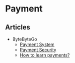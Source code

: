 # Payment

<!--
Platforms

https://docs.malga.io
https://dev.iugu.com/docs
https://docs.yampi.com.br
https://docs.transfeera.dev

https://github.com/jeny3g/paymee-pix-payments-node-nestjs
https://github.com/dsperax/pix-payment
https://github.com/VictorMagalhaesSales/microsservices-banks-parent
https://github.com/ivanmds/POC_EVENT_DRIVEN
https://github.com/tracontecnologia/ondw-2-server
-->

## Articles

- ByteByteGo
  - [Payment System](https://blog.bytebytego.com/p/payment-system)
  - [Payment Security](https://blog.bytebytego.com/p/payment-security)
  - [How to learn payments?](https://blog.bytebytego.com/p/how-to-learn-payments)
